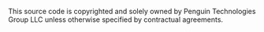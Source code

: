 This source code is copyrighted and solely owned by Penguin Technologies Group LLC unless otherwise specified by contractual agreements.